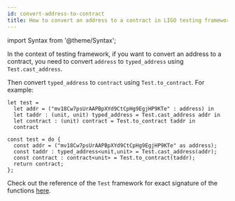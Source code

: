 ```yaml
---
id: convert-address-to-contract
title: How to convert an address to a contract in LIGO testing framework ?
---
```


import Syntax from '@theme/Syntax';

In the context of testing framework,
if you want to convert an address to a contract,
you need to convert `address` to `typed_address` using `Test.cast_address`.

Then convert `typed_address` to `contract` using
`Test.to_contract`. For example:

<Syntax syntax="cameligo">

```cameligo test-ligo group=addr2contract
let test =
  let addr = ("mv18Cw7psUrAAPBpXYd9CtCpHg9EgjHP9KTe" : address) in
  let taddr : (unit, unit) typed_address = Test.cast_address addr in
  let contract : (unit) contract = Test.to_contract taddr in
  contract
```

</Syntax>

<Syntax syntax="jsligo">

```jsligo test-ligo group=addr2contract
const test = do {
  const addr = ("mv18Cw7psUrAAPBpXYd9CtCpHg9EgjHP9KTe" as address);
  const taddr : typed_address<unit,unit> = Test.cast_address(addr);
  const contract : contract<unit> = Test.to_contract(taddr);
  return contract;
};
```

</Syntax>

Check out the reference of the `Test` framework for exact signature of the functions [here](../reference/test.md).

<!-- updated use of entry -->